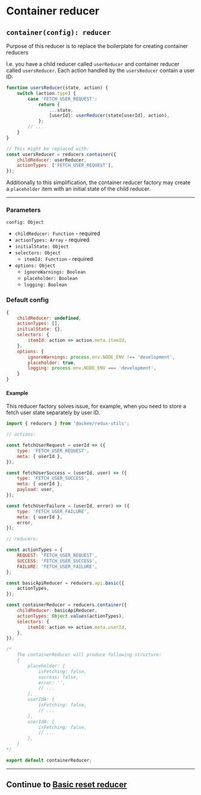 # Container reducer

## `container(config): reducer`

Purpose of this reducer is to replace the boilerplate for creating container reducers

I.e. you have a child reducer called `userReducer` and container reducer called `usersReducer`. Each action handled by the `usersReducer` contain a user ID:

```js
function usersReducer(state, action) {
    switch (action.type) {
        case 'FETCH_USER_REQUEST':
            return {
                ...state,
                [userId]: userReducer(state[userId], action),
            };
        // ...
    }
}

// This might be replaced with:
const usersReducer = reducers.container({
    childReducer: userReducer,
    actionTypes: ['FETCH_USER_REQUEST'],
});
```

Additionally to this simplification, the container reducer factory may create a `placeholder` item with an initial state of the child reducer.

---

### Parameters

`config: Object`

-   `childReducer: Function` - required
-   `actionTypes: Array` - required
-   `initialState: Object`
-   `selectors: Object`
    -   `itemId: Function` - required
-   `options: Object`
    -   `ignoreWarnings: Boolean`
    -   `placeholder: Boolean`
    -   `logging: Boolean`

### Default config

```js
{
    childReducer: undefined,
    actionTypes: [],
    initialState: {},
    selectors: {
        itemId: action => action.meta.itemId,
    },
    options: {
        ignoreWarnings: process.env.NODE_ENV !== 'development',
        placeholder: true,
        logging: process.env.NODE_ENV === 'development',
    }
}
```

#### Example

This reducer factory solves issue, for example, when you need to store a fetch user state separately by user ID.

```js
import { reducers } from '@ackee/redux-utils';

// actions:

const fetchUserRequest = userId => ({
    type: 'FETCH_USER_REQUEST',
    meta: { userId },
});

const fetchUserSuccess = (userId, user) => ({
    type: 'FETCH_USER_SUCCESS',
    meta: { userId },
    payload: user,
});

const fetchUserFailure = (userId, error) => ({
    type: 'FETCH_USER_FAILURE',
    meta: { userId },
    error,
});

// reducers:

const actionTypes = {
    REQUEST: 'FETCH_USER_REQUEST',
    SUCCESS: 'FETCH_USER_SUCCESS',
    FAILURE: 'FETCH_USER_FAILURE',
};

const basicApiReducer = reducers.api.basic({
    actionTypes,
});

const containerReducer = reducers.container({
    childReducer: basicApiReducer,
    actionTypes: Object.values(actionTypes),
    selectors: {
        itemId: action => action.meta.userId,
    },
});

/*
    The containerReducer will produce following structure:
    {
        placeholder: {
            isFetching: false,
            success: false,
            error: '',
            // ...
        },
        userIdA: {
            isFetching: false,
            // ...
        },
        userIdA: {
            isFetching: false,
            // ...
        },
    }
*/

export default containerReducer;
```

---

## Continue to [Basic reset reducer](/src/reducers/reset/basic/README.md)
